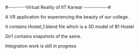 #---------Virtual Reality of IIT Karwar ------------#

A VR application for experiencing the beauty of our college.

It contains Hostel_1.blend file which is a 3D model of B1 Hostel

Dir1 contains snapshots of the same.

Integration work is still in progress

